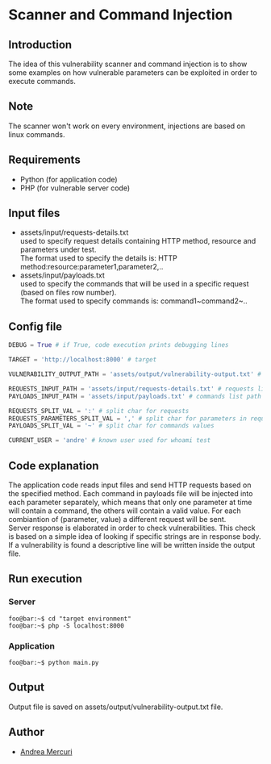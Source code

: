 # Scanner and Command Injection
## Introduction
The idea of this vulnerability scanner and command injection is to show some examples on how vulnerable parameters can be exploited in order to execute commands.

## Note
The scanner won't work on every environment, injections are based on linux commands.

## Requirements
+ Python (for application code)
+ PHP (for vulnerable server code)

## Input files
+ assets/input/requests-details.txt<br>
used to specify request details containing HTTP method, resource and parameters under test.<br>
The format used to specify the details is: HTTP method:resource:parameter1,parameter2,..
+ assets/input/payloads.txt<br>
used to specify the commands that will be used in a specific request (based on files row number). <br>
The format used to specify commands is: command1~command2~..

## Config file
```python
DEBUG = True # if True, code execution prints debugging lines

TARGET = 'http://localhost:8000' # target

VULNERABILITY_OUTPUT_PATH = 'assets/output/vulnerability-output.txt' # output path

REQUESTS_INPUT_PATH = 'assets/input/requests-details.txt' # requests list path
PAYLOADS_INPUT_PATH = 'assets/input/payloads.txt' # commands list path

REQUESTS_SPLIT_VAL = ':' # split char for requests
REQUESTS_PARAMETERS_SPLIT_VAL = ',' # split char for parameters in requests
PAYLOADS_SPLIT_VAL = '~' # split char for commands values

CURRENT_USER = 'andre' # known user used for whoami test
```

## Code explanation
The application code reads input files and send HTTP requests based on the specified method. Each command in payloads file will be injected into each parameter separately, which means that only one parameter at time will contain a command, the others will contain a valid value. For each combiantion of (parameter, value) a different request will be sent.<br>
Server response is elaborated in order to check vulnerabilities. This check is based on a simple idea of looking if specific strings are in response body.<br>
If a vulnerability is found a descriptive line will be written inside the output file. 

## Run execution
### Server
```console
foo@bar:~$ cd "target environment"
foo@bar:~$ php -S localhost:8000
```

### Application
```console
foo@bar:~$ python main.py
```

## Output
Output file is saved on assets/output/vulnerability-output.txt file.

## Author
+ [Andrea Mercuri](https://github.com/ilmercu)